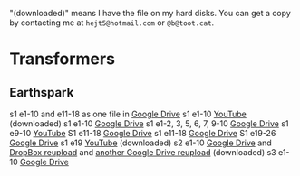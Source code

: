 "(downloaded)" means I have the file on my hard disks. You can get a copy by contacting me at `hejt5@hotmail.com` or `@b@toot.cat`.

# Transformers

## Earthspark
s1 e1-10 and e11-18 as one file in [Google Drive](https://drive.google.com/drive/folders/13hNAeZBz4czLZRFJ9pR1rtgBpCuEhzzN)
s1 e1-10 [YouTube](https://www.youtube.com/playlist?list=PLE8HgvDj6VQ45yxB7HQGpasr86R2TICFJ)
(downloaded) s1 e1-10 [Google Drive](https://drive.google.com/drive/folders/1pJJnpNKEpNEWpv-EDGQ3cb6dnrKdTCfT)
s1 e1-2, 3, 5, 6, 7, 9-10 [Google Drive](https://drive.google.com/drive/folders/1znBIQ8xRBDpnu7ngt9w7WGedM_FoPkvs)
s1 e9-10 [YouTube](https://www.youtube.com/watch?v=o9MNYRDS3Q4)
S1 e11-18 [Google Drive](https://drive.google.com/drive/folders/1Gp2lAK4_A0lXH-965PD9MxDuisjFXL-L")
s1 e11-18 [Google Drive](https://drive.google.com/drive/folders/1LE97vWF1YOQwg6pHFVWJOarzn-KnrWxy)
S1 e19-26 [Google Drive](https://drive.google.com/drive/u/0/folders/1uUhLKPCqDauws7imKparMgeC2THUItVh)
s1 e19 [YouTube](https://www.youtube.com/watch?v=JJvsK6V5ed8)
(downloaded) s2 e1-10 [Google Drive](https://drive.google.com/drive/folders/1MzSdWfiUoSn2BH5aazoXLCw6rzaYuOkA) and [DropBox reupload](https://www.dropbox.com/scl/fo/f0i3yqv1vh6rp6t149p5x/ABALkM0Wcel5_NTO6_MF_0E?rlkey=89h7er7f1pj8x9p3543kjbb42&e=2&st=uoyaxw6o&dl=0) and [another Google Drive reupload](https://drive.google.com/drive/folders/1-13_snyEMdiKnTAbOvr3ApGVhgZkNt1b)
(downloaded) s3 e1-10 [Google Drive](https://drive.google.com/drive/folders/1tnH664c4YGyYpZST5hjwCa0kvXqxLw7-)
